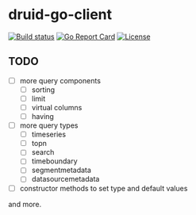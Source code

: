 # druid-go-client

[![Build status](https://github.com/yishanhe/druid-go-client/workflows/Go/badge.svg)](https://github.com/yishanhe/druid-go-client/actions)
[![Go Report Card](https://goreportcard.com/badge/github.com/yishanhe/druid-go-client)](https://goreportcard.com/report/github.com/yishanhe/druid-go-client)
[![License](https://img.shields.io/badge/License-Apache%202.0-blue.svg)](https://opensource.org/licenses/Apache-2.0)




## TODO

- [ ] more query components
  - [ ] sorting   
  - [ ] limit
  - [ ] virtual columns
  - [ ] having
- [ ] more query types
  - [ ] timeseries
  - [ ] topn
  - [ ] search
  - [ ] timeboundary
  - [ ] segmentmetadata
  - [ ] datasourcemetadata
- [ ] constructor methods to set type and default values

and more.


